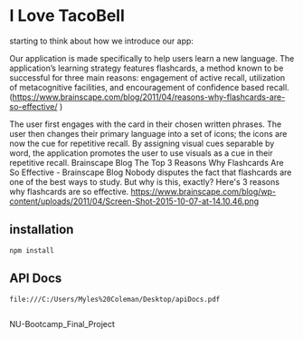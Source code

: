 # I Love TacoBell
starting to think about how we introduce our app:

Our application is made specifically to help users learn a new language. The application’s learning strategy features flashcards, a method known to be successful for three main reasons: engagement of active recall,  utilization of metacognitive facilities, and encouragement of confidence based recall. (https://www.brainscape.com/blog/2011/04/reasons-why-flashcards-are-so-effective/ )

The user first engages with the card in their chosen written phrases. The user then changes their primary language into a set of icons; the icons are now the cue for repetitive recall. By assigning visual cues separable by word, the application promotes the user to use visuals as a cue in their repetitive recall.
Brainscape Blog
The Top 3 Reasons Why Flashcards Are So Effective - Brainscape Blog
Nobody disputes the fact that flashcards are one of the best ways to study. But why is this, exactly? Here's 3 reasons why flashcards are so effective.
https://www.brainscape.com/blog/wp-content/uploads/2011/04/Screen-Shot-2015-10-07-at-14.10.46.png

## installation
```
npm install
```

## API Docs
```
file:///C:/Users/Myles%20Coleman/Desktop/apiDocs.pdf
  
```
NU-Bootcamp_Final_Project
